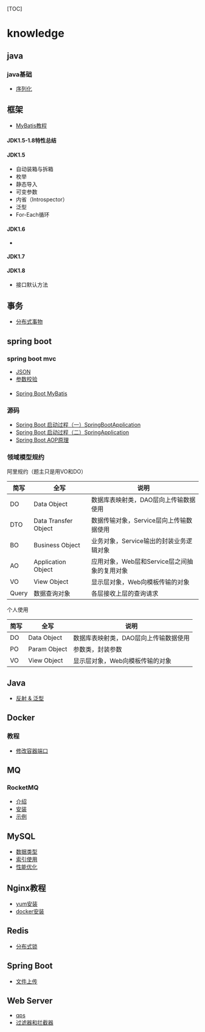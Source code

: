 [TOC]

# knowledge


## java

### java基础

- [序列化](./java/serialize.md)

## 框架

- [MyBatis教程](./mybatis/mybatis.md)


#### JDK1.5-1.8特性总结

#### JDK1.5

- 自动装箱与拆箱
- 枚举
- 静态导入
- 可变参数
- 内省（Introspector）
- 泛型
- For-Each循环

#### JDK1.6

- 

#### JDK1.7

#### JDK1.8

- 接口默认方法



## 事务

- [分布式事物](./transaction/distributed%20transaction.md)


## spring boot

### spring boot mvc

- [JSON](./spring-boot-mvc-json/json.md)
- [参数校验](./spring-boot-mvc-validate/validate.md)

#### 

- [Spring Boot MyBatis]()

### 源码

- [Spring Boot 启动过程（一）SpringBootApplication](./spring-boot-source-code/SpringBootApplication.md)
- [Spring Boot 启动过程（二）SpringApplication](./spring-boot-source-code/SpringApplication.md)
- [Spring Boot AOP原理](./spring-boot-source-code/AOP.md)














### 领域模型规约

阿里规约（题主只是用VO和DO）

|简写|全写|说明|
|---|---|---|
|DO|Data Object|数据库表映射类，DAO层向上传输数据使用|
|DTO|Data Transfer Object|数据传输对象，Service层向上传输数据使用|
|BO|Business Object|业务对象，Service输出的封装业务逻辑对象|
|AO|Application Object|应用对象，Web层和Service层之间抽象的复用对象|
|VO|View Object|显示层对象，Web向模板传输的对象|
|Query|数据查询对象|各层接收上层的查询请求|

个人使用

|简写|全写|说明|
|---|---|---|
|DO|Data Object|数据库表映射类，DAO层向上传输数据使用|
|PO|Param Object|参数类，封装参数|
|VO|View Object|显示层对象，Web向模板传输的对象|



## Java

- [反射 & 泛型](./java/reflect%20&%20generics.md)

## Docker

### 教程

- [修改容器端口](./docker/modify-container-port.md)

## MQ

### RocketMQ

- [介绍](./mq/rocketmq/README.md)
- [安装](./mq/rocketmq/install.md)
- [示例](./mq/rocketmq/example.md)

## MySQL

- [数据类型](./mysql/data-type.md)
- [索引使用](./mysql/index.md)
- [性能优化](./mysql/optimize.md)

## Nginx教程

- [yum安装](./nginx/install-yum.md)
- [docker安装](./nginx/install-docker.md)

## Redis

- [分布式锁](./redis/distributed%20lock.md)

## Spring Boot

- [文件上传](./spring-boot-mvc/file-upload.md)

## Web Server

- [qps](./web-server/qps.md)
- [过滤器和拦截器](https://mp.weixin.qq.com/s/c9d-avYSkhljLNDFVvFggA)

